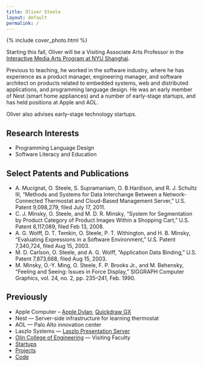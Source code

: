 ```yaml
---
title: Oliver Steele
layout: default
permalink: /
---
```


{% include cover_photo.html %}

Starting this fall, Oliver will be a Visiting Associate Arts Professor in the
[Interactive Media Arts Program at NYU Shanghai](https://ima.shanghai.nyu.edu).

Previous to teaching, he worked in the software industry, where he has
experience as a product manager, engineering manager, and software architect on
products related to embedded systems, web and distributed applications, and
programming language design. He was an early member of Nest (smart home
appliances) and a number of early-stage startups, and has held positions at
Apple and AOL.

Oliver also advises early-stage technology startups.

## Research Interests

* Programming Language Design
* Software Literacy and Education

## Select Patents and Publications

* A. Mucignat, O. Steele, S. Supramaniam, O. B.Hardison, and R. J. Schultz III,
  “Methods and Systems for Data Interchange Between a Network-Connected
  Thermostat and Cloud-Based Management Server,” U.S. Patent 9,098,279, filed
  July 17, 2011.
* C. J. Minsky, O. Steele, and M. D. R. Minsky, “System for Segmentation by
  Product Category of Product Images Within a Shopping Cart,” U.S. Patent
  8,117,089, filed Feb 13, 2008.
* A. G. Wolff, D. T. Temkin, O. Steele, P. T. Withington, and H. B. Minsky,
  “Evaluating Expressions in a Software Environment,” U.S. Patent 7,340,724,
  filed Aug 15, 2003.
* M. D. Carlson, O. Steele, and A. G.  Wolff, “Application Data Binding,” U.S.
  Patent 7,873,668, filed Aug 15, 2003.
* M. Minsky, O.-Y. Ming, O. Steele, F. P. Brooks Jr., and M. Behensky, “Feeling
  and Seeing: Issues in Force Display,” SIGGRAPH Computer Graphics, vol. 24, no.
  2, pp. 235–241, Feb. 1990.

## Previously

* Apple Computer – [Apple Dylan](https://en.wikipedia.org/wiki/Apple_Dylan),
  [Quickdraw GX](https://en.wikipedia.org/wiki/QuickDraw_GX)
* Nest — Server-side infrastructure for learning thermostat
* AOL — Palo Alto innovation center
* Laszlo Systems — [Laszlo Presentation Server](https://en.wikipedia.org/wiki/OpenLaszlo)
* [Olin College of Engineering](http://www.olin.edu) — Visiting Faculty
* [Startups](https://www.linkedin.com/in/osteele/)
* [Projects](/projects)
* [Code](/code)
